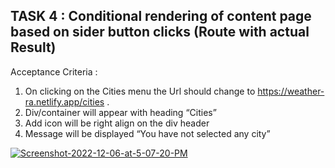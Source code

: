 ## TASK 4 : Conditional rendering of content page based on sider button clicks (Route with actual Result)

Acceptance Criteria :
1. On clicking on the Cities menu the Url should change to https://weather-ra.netlify.app/cities .
2. Div/container will appear with heading “Cities”
3. Add icon will be right align on the div header
4. Message will be displayed “You have not selected any city”

<a href="https://ibb.co/wgmLd34"><img src="https://i.ibb.co/H482K1q/Screenshot-2022-12-06-at-5-07-20-PM.png" alt="Screenshot-2022-12-06-at-5-07-20-PM" border="0"></a>
